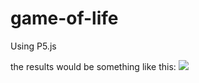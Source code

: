 # game-of-life

Using P5.js

the results would be something like this: 
![](https://github.com/GabrielRaithz/game-of-life/blob/master/image/life-game.gif)
